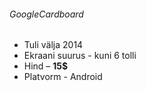 ###### GoogleCardboard
* Tuli välja 2014
* Ekraani suurus - kuni 6 tolli
* Hind – __15$__
* Platvorm - Android
